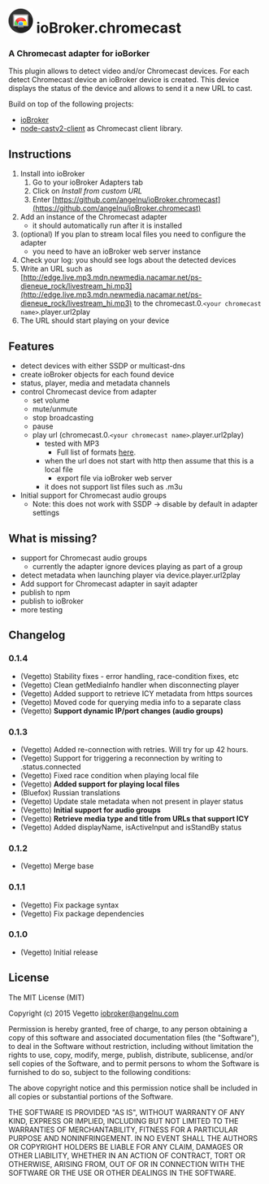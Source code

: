 ![Logo](admin/chromecast.png)
ioBroker.chromecast
=============
### A Chromecast adapter for ioBorker

This plugin allows to detect video and/or Chromecast devices. For each detect Chromecast device an ioBroker device is created. This device displays the status of the device and allows to send it a new URL to cast.

Build on top of the following projects:
  * [ioBroker](http://www.iobroker.net)
  * [node-castv2-client](https://github.com/thibauts/node-castv2-client) as Chromecast client library.

Instructions
------------

1. Install into ioBroker
   1. Go to your ioBroker Adapters tab
   2. Click on *Install from custom URL*
   3. Enter [https://github.com/angelnu/ioBroker.chromecast](https://github.com/angelnu/ioBroker.chromecast)
2. Add an instance of the Chromecast adapter
   * it should automatically run after it is installed
3. (optional) If you plan to stream local files you need to configure the adapter
   * you need to have an ioBroker web server instance
4. Check your log: you should see logs about the detected devices
5. Write an URL such as [http://edge.live.mp3.mdn.newmedia.nacamar.net/ps-dieneue_rock/livestream_hi.mp3](http://edge.live.mp3.mdn.newmedia.nacamar.net/ps-dieneue_rock/livestream_hi.mp3) to the chromecast.0.`<your chromecast name>`.player.url2play
6. The URL should start playing on your device

Features
--------

* detect devices with either SSDP or multicast-dns
* create ioBroker objects for each found device
* status, player, media and metadata channels
* control Chromecast device from adapter
  * set volume
  * mute/unmute
  * stop broadcasting
  * pause
  * play url (chromecast.0.`<your chromecast name>`.player.url2play)
    * tested with MP3
      * Full list of formats [here](https://developers.google.com/cast/docs/media).
    * when the url does not start with http then assume that this is a local file
      * export file via ioBroker web server
    * it does not support list files such as .m3u
* Initial support for Chromecast audio groups
  * Note: this does not work with SSDP -> disable by default in adapter settings

What is missing?
----------------

* support for Chromecast audio groups
  * currently the adapter ignore devices playing as part of a group
* detect metadata when launching player via device.player.url2play
* Add support for Chromecast adapter in sayit adapter
* publish to npm
* publish to ioBroker
* more testing


Changelog
---------

### 0.1.4
* (Vegetto) Stability fixes - error handling, race-condition fixes, etc
* (Vegetto) Clean getMediaInfo handler when disconnecting player
* (Vegetto) Added support to retrieve ICY metadata from https sources
* (Vegetto) Moved code for querying media info to a separate class
* (Vegetto) **Support dynamic IP/port changes (audio groups)**

### 0.1.3
* (Vegetto) Added re-connection with retries. Will try for up 42 hours.
* (Vegetto) Support for triggering a reconnection by writing to <device>.status.connected
* (Vegetto) Fixed race condition when playing local file
* (Vegetto) **Added support for playing local files**
* (Bluefox) Russian translations
* (Vegetto) Update stale metadata when not present in player status
* (Vegetto) **Initial support for audio groups**
* (Vegetto) **Retrieve media type and title from URLs that support ICY**
* (Vegetto) Added displayName, isActiveInput and isStandBy status

### 0.1.2
* (Vegetto) Merge base

### 0.1.1
* (Vegetto) Fix package syntax
* (Vegetto) Fix package dependencies

### 0.1.0
* (Vegetto) Initial release

License
--------
The MIT License (MIT)

Copyright (c) 2015 Vegetto <iobroker@angelnu.com>

Permission is hereby granted, free of charge, to any person obtaining a copy
of this software and associated documentation files (the "Software"), to deal
in the Software without restriction, including without limitation the rights
to use, copy, modify, merge, publish, distribute, sublicense, and/or sell
copies of the Software, and to permit persons to whom the Software is
furnished to do so, subject to the following conditions:

The above copyright notice and this permission notice shall be included in
all copies or substantial portions of the Software.

THE SOFTWARE IS PROVIDED "AS IS", WITHOUT WARRANTY OF ANY KIND, EXPRESS OR
IMPLIED, INCLUDING BUT NOT LIMITED TO THE WARRANTIES OF MERCHANTABILITY,
FITNESS FOR A PARTICULAR PURPOSE AND NONINFRINGEMENT. IN NO EVENT SHALL THE
AUTHORS OR COPYRIGHT HOLDERS BE LIABLE FOR ANY CLAIM, DAMAGES OR OTHER
LIABILITY, WHETHER IN AN ACTION OF CONTRACT, TORT OR OTHERWISE, ARISING FROM,
OUT OF OR IN CONNECTION WITH THE SOFTWARE OR THE USE OR OTHER DEALINGS IN
THE SOFTWARE.
